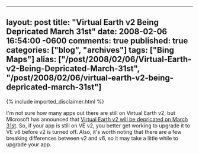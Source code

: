   ---
  layout: post
  title: "Virtual Earth v2 Being Depricated March 31st"
  date: 2008-02-06 16:54:00 -0600
  comments: true
  published: true
  categories: ["blog", "archives"]
  tags: ["Bing Maps"]
  alias: ["/post/2008/02/06/Virtual-Earth-v2-Being-Depricated-March-31st", "/post/2008/02/06/virtual-earth-v2-being-depricated-march-31st"]
  ---
<!-- more -->
{% include imported_disclaimer.html %}
<p>
I&#39;m not sure how many apps out there are still on Virtual Earth v2, but Microsoft has announced that <a href="http://blogs.msdn.com/virtualearth/archive/2008/02/04/virtual-earth-version-2-being-deprecated.aspx">Virtual Earth v2 will be depricated on March 31st</a>. So, if your app is still on VE v2, you better get working to upgrade it to VE v6 before v2 is turned off. Also, it&#39;s worth noting that there are a few breaking differences between v2 and v6, so it may take a little while to upgrade your app.
</p>
